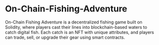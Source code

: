 # On-Chain-Fishing-Adventure
On-Chain Fishing Adventure is a decentralized fishing game built on Solidity, where players cast their lines into blockchain-based waters to catch digital fish. Each catch is an NFT with unique attributes, and players can trade, sell, or upgrade their gear using smart contracts.   
  
  
 
